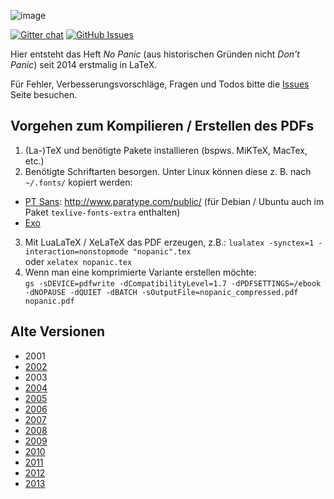 ![image](http://i.imgur.com/zba1dc5.png)

[![Gitter chat](http://img.shields.io/badge/gitter-fsr%2Fnopanic-brightgreen.svg?style=flat)](https://gitter.im/fsr/nopanic)
[![GitHub Issues](http://img.shields.io/github/issues/fsr/nopanic.svg?style=flat)](https://github.com/fsr/nopanic/issues)

Hier entsteht das Heft *No Panic* (aus historischen Gründen nicht *Don't Panic*) seit 2014 erstmalig in LaTeX.

Für Fehler, Verbesserungsvorschläge, Fragen und Todos bitte die [Issues](https://github.com/fsr/nopanic/issues) Seite besuchen.

## Vorgehen zum Kompilieren / Erstellen des PDFs


1. (La-)TeX und benötigte Pakete installieren (bspws. MiKTeX, MacTex, etc.)
2. Benötigte Schriftarten besorgen. Unter Linux können diese z. B. nach `~/.fonts/` kopiert werden:
  * [PT Sans](http://www.fontsquirrel.com/fonts/PT-Sans): http://www.paratype.com/public/ (für Debian / Ubuntu auch im Paket `texlive-fonts-extra` enthalten)
  * [Exo](http://www.fontsquirrel.com/fonts/exo)
3. Mit LuaLaTeX / XeLaTeX das PDF erzeugen, z.B.: 
  `lualatex -synctex=1 -interaction=nonstopmode "nopanic".tex`  
  oder `xelatex nopanic.tex`
4. Wenn man eine komprimierte Variante erstellen möchte:  
  `gs -sDEVICE=pdfwrite -dCompatibilityLevel=1.7 -dPDFSETTINGS=/ebook -dNOPAUSE -dQUIET -dBATCH -sOutputFile=nopanic_compressed.pdf nopanic.pdf`


## Alte Versionen

- 2001
- [2002](http://users.ifsr.de/~koeltzsch/nopanic/nopanic2002.pdf)
- 2003
- [2004](http://users.ifsr.de/~koeltzsch/nopanic/nopanic2004.pdf)
- [2005](http://users.ifsr.de/~koeltzsch/nopanic/nopanic2005.pdf)
- [2006](http://users.ifsr.de/~koeltzsch/nopanic/nopanic2006.pdf)
- [2007](http://users.ifsr.de/~koeltzsch/nopanic/nopanic2007.pdf)
- [2008](http://users.ifsr.de/~koeltzsch/nopanic/nopanic2008.pdf)
- [2009](http://users.ifsr.de/~koeltzsch/nopanic/nopanic2009.pdf)
- [2010](http://users.ifsr.de/~koeltzsch/nopanic/nopanic2010.pdf)
- [2011](http://users.ifsr.de/~koeltzsch/nopanic/nopanic2011.pdf)
- [2012](http://users.ifsr.de/~koeltzsch/nopanic/nopanic2012.pdf)
- [2013](http://users.ifsr.de/~koeltzsch/nopanic/nopanic2013.pdf)
